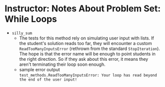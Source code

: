 # Instructor: Notes About Problem Set: While Loops

- `silly_sum`
    - The tests for this method rely on simulating user input with lists. If the student's solution reads too far, they will encounter a custom `ReadTooManyInputsError` (rethrown from the standard `StopIteration`). The hope is that the error name will be enough to point students in the right direction. So if they ask about this error, it means they aren't terminating their loop soon enough.
    - sample error output  
      `test_methods.ReadTooManyInputsError: Your loop has read beyond the end of the user input!`